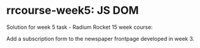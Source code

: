 # rrcourse-week5: JS DOM

Solution for week 5 task - Radium Rocket 15 week course:

Add a subscription form to the newspaper frontpage developed in week 3.
